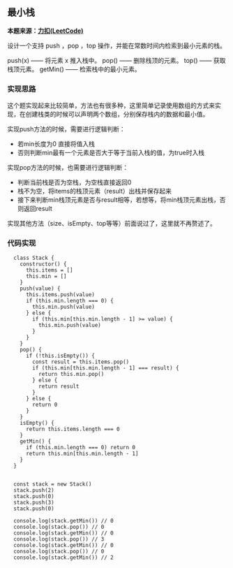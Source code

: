 ## 最小栈 
**本题来源：[力扣(LeetCode)](https://leetcode-cn.com/leetbook/read/queue-stack/g5l7d/)**

设计一个支持 push ，pop ，top 操作，并能在常数时间内检索到最小元素的栈。

push(x) —— 将元素 x 推入栈中。
pop() —— 删除栈顶的元素。
top() —— 获取栈顶元素。
getMin() —— 检索栈中的最小元素。

### 实现思路
这个题实现起来比较简单，方法也有很多种，这里简单记录使用数组的方式来实现，在创建栈类的时候可以声明两个数组，分别保存栈内的数据和最小值。

实现push方法的时候，需要进行逻辑判断：
  + 若min长度为0 直接将值入栈
  + 否则判断min最有一个元素是否大于等于当前入栈的值，为true时入栈

实现pop方法的时候，也需要进行逻辑判断：
  + 判断当前栈是否为空栈，为空栈直接返回0
  + 栈不为空，将items的栈顶元素（result）出栈并保存起来
  + 接下来判断min栈顶元素是否与result相等，若想等，将min栈顶元素出栈，否则返回result

实现其他方法（size、isEmpty、top等等）前面说过了，这里就不再赘述了。
### 代码实现
```
  class Stack {
    constructor() {
      this.items = []
      this.min = []
    }
    push(value) {
      this.items.push(value)
      if (this.min.length === 0) {
        this.min.push(value)
      } else {
        if (this.min[this.min.length - 1] >= value) {
          this.min.push(value)
        }
      }
    }
    pop() {
      if (!this.isEmpty()) {
        const result = this.items.pop()
        if (this.min[this.min.length - 1] === result) {
          return this.min.pop()
        } else {
          return result
        }
      } else {
        return 0
      }
    }
    isEmpty() {
      return this.items.length === 0
    }
    getMin() {
      if (this.min.length === 0) return 0
      return this.min[this.min.length - 1]
    }
  }

  
  const stack = new Stack() 
  stack.push(2)
  stack.push(0)
  stack.push(3)
  stack.push(0)

  console.log(stack.getMin()) // 0
  console.log(stack.pop()) // 0
  console.log(stack.getMin()) // 0
  console.log(stack.pop()) // 3
  console.log(stack.getMin()) // 0
  console.log(stack.pop()) // 0
  console.log(stack.getMin()) // 2
```

